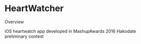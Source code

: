 HeartWatcher
====

Overview

iOS heartwatch app developed in MashupAwards 2016 Hakodate preliminary contest
